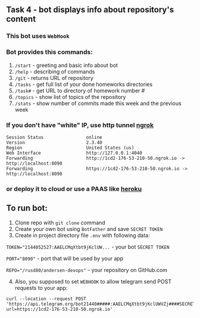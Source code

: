 ## Task 4 - bot displays info about repository's content 

### This bot uses `WebHook` 

### Bot provides this commands:
1. `/start` - greeting and basic info about bot
2. `/help`  - describing of commands
3. `/git`   - returns URL of repository
4. `/tasks` - get full list of your done homeworks directories 
5. `/task#` - get URL to directory of homework number #
6. `/topics` - show list of topics of the repository
7. `/stats` - show number of commits made this week and the previous week

### If you don't have "white" IP, use http tunnel [ngrok](https://ngrok.com/)
```
Session Status                online                                                             
Version                       2.3.40                                                             
Region                        United States (us)                                                 
Web Interface                 http://127.0.0.1:4040                                              
Forwarding                    http://1cd2-176-53-210-50.ngrok.io -> http://localhost:8090        
Forwarding                    https://1cd2-176-53-210-50.ngrok.io -> http://localhost:8090       
```
### or deploy it to cloud or use a PAAS like [heroku](https://heroku.com/)

## To run bot:
1. Clone repo with `git clone` command 
2. Create your own bot using `BotFather` and save `SECRET TOKEN`
3. Create in project directory file `.env` with following data:

`TOKEN="2144052527:AAELCMqXtbt9jKclUW...` - your bot ``SECRET TOKEN``

`PORT="8090"` - port that will be used by your app

`REPO="/rusd80/andersen-devops"` - your repository on GitHub.com

4. Also, you supposed to set `WEBHOOK` to allow telegram send POST requests to your app:
```
curl --location --request POST 'https://api.telegram.org/bot21440#####:AAELCMqXtbt9jKclUWVZj####SECRET####/setWebhook?url=https://1cd2-176-53-210-50.ngrok.io'
```

